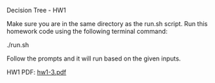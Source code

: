 Decision Tree - HW1 

Make sure you are in the same directory as the run.sh script. 
Run this homework code using the following terminal command: 

./run.sh

Follow the prompts and it will run based on the given inputs. 

HW1 PDF: [hw1-3.pdf](https://github.com/sabinamiani/CS5350-HW1/files/9822756/hw1-3.pdf)
